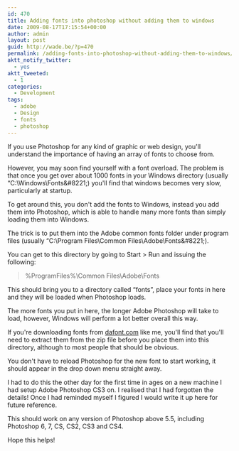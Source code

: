 ```yaml
---
id: 470
title: Adding fonts into photoshop without adding them to windows
date: 2009-08-17T17:15:54+00:00
author: admin
layout: post
guid: http://wade.be/?p=470
permalink: /adding-fonts-into-photoshop-without-adding-them-to-windows/
aktt_notify_twitter:
  - yes
aktt_tweeted:
  - 1
categories:
  - Development
tags:
  - adobe
  - Design
  - fonts
  - photoshop
---
```

<p class="lead">
  If you use Photoshop for any kind of graphic or web design, you'll understand the importance of having an array of fonts to choose from.
</p>

However, you may soon find yourself with a font overload. The problem is that once you get over about 1000 fonts in your Windows directory (usually &#8220;C:\Windows\Fonts\&#8221;) you'll find that windows becomes very slow, particularly at startup.

To get around this, you don't add the fonts to Windows, instead you add them into Photoshop, which is able to handle many more fonts than simply loading them into Windows.

<!--more-->

The trick is to put them into the Adobe common fonts folder under program files (usually &#8220;C:\Program Files\Common Files\Adobe\Fonts\&#8221;).

You can get to this directory by going to Start > Run and issuing the following:

> %ProgramFiles%\Common Files\Adobe\Fonts

This should bring you to a directory called &#8220;fonts&#8221;, place your fonts in here and they will be loaded when Photoshop loads.

The more fonts you put in here, the longer Adobe Photoshop will take to load, however, Windows will perform a lot better overall this way.

If you're downloading fonts from [dafont.com](http://www.dafont.com/) like me, you'll find that you'll need to extract them from the zip file before you place them into this directory, although to most people that should be obvious.

You don't have to reload Photoshop for the new font to start working, it should appear in the drop down menu straight away.

I had to do this the other day for the first time in ages on a new machine I had setup Adobe Photoshop CS3 on. I realised that I had forgotten the details! Once I had reminded myself I figured I would write it up here for future reference.

This should work on any version of Photoshop above 5.5, including Photoshop 6, 7, CS, CS2, CS3 and CS4.

Hope this helps!